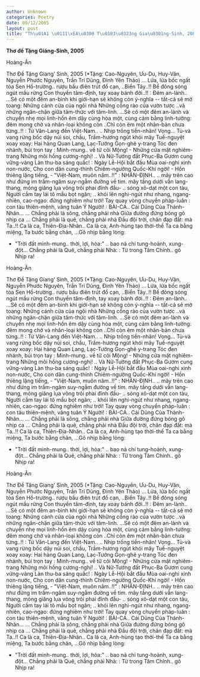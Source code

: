 ```yaml
---
author: Unknown
categories: Poetry
date: 09/12/2005
layout: post
title: "Th\u01A1 \u0111\xEA\u0300 T\u0103\u0323ng Gia\u0301ng-Sinh, 2005"
---
```


**Thơ đề Tặng Giáng-Sinh, 2005**

Hoàng-Ân

Thơ Đề Tặng Giang' Sinh, 2005
(*Tặng: Cao-Nguyên, Ưu-Du, Huy-Văn, Nguyễn
  Phước Nguyên, Trần Trí Dũng, Đinh Yên Thảo)
... Lửa, lửa bốc ngất tòa Sen
Hồ-trường.. rượu bầu điên trút đổ cạn,
..Biển Tây..!!
Bể đông sóng ngút mầu rừng
Con thuyền tâm-định, tay xoay bánh đời..!!
: Đêm an-lành..
...Sẽ có một đêm an-bình
khi giới-hạn sẽ không còn ý-nghĩa --
tất-cả sẽ mở toang:
Những cánh cửa của ngôi nhà
Những cổng rào của vườn tược
..và những ngăn-chặn giữa tâm-thức
  với tâm-linh.
...Sẽ có một đêm an-lành
và chuyển nhẹ mọi linh-hồn êm dậy
cùng hòa một, cùng cảm bằng linh-tưởng:
đêm mong chờ và nhân-loại không còn
..Chỉ còn êm một nhân-bản chưa từng..!!
: Từ Văn-Lang đến Việt-Nam..
       .. Nhịp trống tiền-nhân!  Vọng...
          Tù-và vang rừng bốc dậy núi soi, chầu,
          Trầm-hương ngút khói mây
          Tuế-nguyệt xoay xoay:
          Hai hàng Quan Lang, Lạc-Tướng
          Gọn-ghẽ y-trang
          Tóc đen nhánh, búi trọn tay
        : Minh-mung.. về tữ cõi Mộng!
        - Những cửa mặt nghiêm-trang
          Những môi hồng cương-nghị!
        .. Và Nữ-Tướng đất Phục-Ba
           Gươm cung vững-vàng
           Làn thu-ba sáng quắc!
         : Ngày Lễ-Hội bắt đầu
           Mùa oai-nghi xinh non-nước,
           Cho con dân cung-thỉnh
           Chiêm-ngưởng Quốc-Khí ngời!
         - Hồn thiêng lặng tiếng,
         - "Việt-Nam, muôn năm..!!"
: NHÂN-ĐỊNH..
.. mây trên cao như đứng im
   trầm-ngâm suy-ngẫm đường về tim.
   mây tầng dưới vẫn lang-thang,
   mỏng giăng lụa võng trôi phai đỉnh đầu-
.. sóng xô-dạt một con tàu,
   Người cầm tay lái tô mầu bọt ngân;
.. khói lên nghi-ngút như nhang,
   ngang-nhiên, cao-ngạo:
   đứng nghiêm như trời!
   Tay quay vòng chuyển pháp-luân
   : con tàu thiên-mệnh,
     vâng tuân Ý Người!
: BÀI-CA.. Cái Dũng Của Thánh-Nhân...
    ... Chẳng phải là sông, chẳng phải nhà
Giữa đường đứng bóng gõ nhịp ca
    ... Chẳng phải là quê, chẳng phải nhà
Đầu đội trời, chân đạp đất: mà Ta..!!
   Ca là ca, Thiên-Địa-Nhân..
   Ca là ca, Anh-hùng tạo thời-thế
   Ta ca bằng miệng,
   Ta bước bằng chân,
   ...Gõ nhịp bằng lòng:
   - "Trời đất minh-mung.. thời, lợi, hòa:"
   .. bao nả chí tung-hoành, xung-đột...
    Chẳng phải là Quê, chẳng phải Nhà:
    : Từ trong Tâm Chính.. gõ Nhịp ra!

Hoàng-Ân

Thơ Đề Tặng Giang' Sinh, 2005
(*Tặng: Cao-Nguyên, Ưu-Du, Huy-Văn, Nguyễn
  Phước Nguyên, Trần Trí Dũng, Đinh Yên Thảo)
... Lửa, lửa bốc ngất tòa Sen
Hồ-trường.. rượu bầu điên trút đổ cạn,
..Biển Tây..!!
Bể đông sóng ngút mầu rừng
Con thuyền tâm-định, tay xoay bánh đời..!!
: Đêm an-lành..
...Sẽ có một đêm an-bình
khi giới-hạn sẽ không còn ý-nghĩa --
tất-cả sẽ mở toang:
Những cánh cửa của ngôi nhà
Những cổng rào của vườn tược
..và những ngăn-chặn giữa tâm-thức
  với tâm-linh.
...Sẽ có một đêm an-lành
và chuyển nhẹ mọi linh-hồn êm dậy
cùng hòa một, cùng cảm bằng linh-tưởng:
đêm mong chờ và nhân-loại không còn
..Chỉ còn êm một nhân-bản chưa từng..!!
: Từ Văn-Lang đến Việt-Nam..
       .. Nhịp trống tiền-nhân!  Vọng...
          Tù-và vang rừng bốc dậy núi soi, chầu,
          Trầm-hương ngút khói mây
          Tuế-nguyệt xoay xoay:
          Hai hàng Quan Lang, Lạc-Tướng
          Gọn-ghẽ y-trang
          Tóc đen nhánh, búi trọn tay
        : Minh-mung.. về tữ cõi Mộng!
        - Những cửa mặt nghiêm-trang
          Những môi hồng cương-nghị!
        .. Và Nữ-Tướng đất Phục-Ba
           Gươm cung vững-vàng
           Làn thu-ba sáng quắc!
         : Ngày Lễ-Hội bắt đầu
           Mùa oai-nghi xinh non-nước,
           Cho con dân cung-thỉnh
           Chiêm-ngưởng Quốc-Khí ngời!
         - Hồn thiêng lặng tiếng,
         - "Việt-Nam, muôn năm..!!"
: NHÂN-ĐỊNH..
.. mây trên cao như đứng im
   trầm-ngâm suy-ngẫm đường về tim.
   mây tầng dưới vẫn lang-thang,
   mỏng giăng lụa võng trôi phai đỉnh đầu-
.. sóng xô-dạt một con tàu,
   Người cầm tay lái tô mầu bọt ngân;
.. khói lên nghi-ngút như nhang,
   ngang-nhiên, cao-ngạo:
   đứng nghiêm như trời!
   Tay quay vòng chuyển pháp-luân
   : con tàu thiên-mệnh,
     vâng tuân Ý Người!
: BÀI-CA.. Cái Dũng Của Thánh-Nhân...
    ... Chẳng phải là sông, chẳng phải nhà
Giữa đường đứng bóng gõ nhịp ca
    ... Chẳng phải là quê, chẳng phải nhà
Đầu đội trời, chân đạp đất: mà Ta..!!
   Ca là ca, Thiên-Địa-Nhân..
   Ca là ca, Anh-hùng tạo thời-thế
   Ta ca bằng miệng,
   Ta bước bằng chân,
   ...Gõ nhịp bằng lòng:
   - "Trời đất minh-mung.. thời, lợi, hòa:"
   .. bao nả chí tung-hoành, xung-đột...
    Chẳng phải là Quê, chẳng phải Nhà:
    : Từ trong Tâm Chính.. gõ Nhịp ra!

Hoàng-Ân

Thơ Đề Tặng Giang' Sinh, 2005
(*Tặng: Cao-Nguyên, Ưu-Du, Huy-Văn, Nguyễn
  Phước Nguyên, Trần Trí Dũng, Đinh Yên Thảo)
... Lửa, lửa bốc ngất tòa Sen
Hồ-trường.. rượu bầu điên trút đổ cạn,
..Biển Tây..!!
Bể đông sóng ngút mầu rừng
Con thuyền tâm-định, tay xoay bánh đời..!!
: Đêm an-lành..
...Sẽ có một đêm an-bình
khi giới-hạn sẽ không còn ý-nghĩa --
tất-cả sẽ mở toang:
Những cánh cửa của ngôi nhà
Những cổng rào của vườn tược
..và những ngăn-chặn giữa tâm-thức
  với tâm-linh.
...Sẽ có một đêm an-lành
và chuyển nhẹ mọi linh-hồn êm dậy
cùng hòa một, cùng cảm bằng linh-tưởng:
đêm mong chờ và nhân-loại không còn
..Chỉ còn êm một nhân-bản chưa từng..!!
: Từ Văn-Lang đến Việt-Nam..
       .. Nhịp trống tiền-nhân!  Vọng...
          Tù-và vang rừng bốc dậy núi soi, chầu,
          Trầm-hương ngút khói mây
          Tuế-nguyệt xoay xoay:
          Hai hàng Quan Lang, Lạc-Tướng
          Gọn-ghẽ y-trang
          Tóc đen nhánh, búi trọn tay
        : Minh-mung.. về tữ cõi Mộng!
        - Những cửa mặt nghiêm-trang
          Những môi hồng cương-nghị!
        .. Và Nữ-Tướng đất Phục-Ba
           Gươm cung vững-vàng
           Làn thu-ba sáng quắc!
         : Ngày Lễ-Hội bắt đầu
           Mùa oai-nghi xinh non-nước,
           Cho con dân cung-thỉnh
           Chiêm-ngưởng Quốc-Khí ngời!
         - Hồn thiêng lặng tiếng,
         - "Việt-Nam, muôn năm..!!"
: NHÂN-ĐỊNH..
.. mây trên cao như đứng im
   trầm-ngâm suy-ngẫm đường về tim.
   mây tầng dưới vẫn lang-thang,
   mỏng giăng lụa võng trôi phai đỉnh đầu-
.. sóng xô-dạt một con tàu,
   Người cầm tay lái tô mầu bọt ngân;
.. khói lên nghi-ngút như nhang,
   ngang-nhiên, cao-ngạo:
   đứng nghiêm như trời!
   Tay quay vòng chuyển pháp-luân
   : con tàu thiên-mệnh,
     vâng tuân Ý Người!
: BÀI-CA.. Cái Dũng Của Thánh-Nhân...
    ... Chẳng phải là sông, chẳng phải nhà
Giữa đường đứng bóng gõ nhịp ca
    ... Chẳng phải là quê, chẳng phải nhà
Đầu đội trời, chân đạp đất: mà Ta..!!
   Ca là ca, Thiên-Địa-Nhân..
   Ca là ca, Anh-hùng tạo thời-thế
   Ta ca bằng miệng,
   Ta bước bằng chân,
   ...Gõ nhịp bằng lòng:
   - "Trời đất minh-mung.. thời, lợi, hòa:"
   .. bao nả chí tung-hoành, xung-đột...
    Chẳng phải là Quê, chẳng phải Nhà:
    : Từ trong Tâm Chính.. gõ Nhịp ra!
